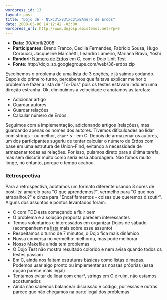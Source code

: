 ```yaml
--- 
wordpress_id: 13
layout: post
title: "Dojo 36 - N\xC3\x83\xC2\xBAmero de Erdos"
date: 2008-05-06 14:12:42 -03:00
wordpress_url: http://www.dojosp.epistemol.net/?p=9
---
```

<ul>
	<li><strong>Data:</strong> 30/Abril/2008</li>
	<li><strong>Participantes:</strong> Breno Franco, Cecilia Fernandes, Fabricio Sousa, Hugo Corbucci, Jacqueline Marchetti, Leandro Lameiro, Mariana Bravo, Yoshi</li>
	<li><strong>Randori:</strong> <a href="http://br.spoj.pl/problems/NUMERDOS">Número de Erdos</a> em C, com o Dojo Unit Test</li>
	<li><strong>Fonte:</strong> http://dojo_sp.googlegroups.com/web/36-erdos.zip</li>
</ul>
Escolhemos o problema de uma lista de 3 opções, e já saímos codando. Depois do primeiro turno, percebemos que faltava explicar melhor o problema e fazer a lista de "To-Dos" pois os testes estavam indo em uma direção estranha. Ok, diminuímos a velocidade e anotamos as tarefas:
<ul>
	<li>Adicionar artigo</li>
	<li>Guardar autores</li>
	<li>Guardar relações</li>
	<li>Calcular número de Erdos</li>
</ul>
Seguimos com a implementação, adicionando artigos (relações), mas guardando apenas os nomes dos autores. Tivemos dificuldades ao lidar com strings - ou melhor, <code>char*</code>'s - em C. Depois de armazenar os autores, um dos participantes sugeriu de tentar calcular o número de Erdos com base em uma estrutura de Union-Find, evitando a necessidade de armazenar todas as relações. Por isso, pulamos direto para a última tarefa, mas sem discutir muito como seria essa abordagem. Não fomos muito longe, no entanto, porque o tempo acabou.
<h3><strong>Retrospectiva</strong></h3>
Para a retrospectiva, adotamos um formato diferente usando 3 cores de post-its: amarelo para "O que aprendemos?", vermelho para "O que nos atrapalhou?" e cinza para "Encafifamentos - coisas que queremos discutir". Alguns dos assuntos e pontos levantados foram:
<ul>
	<li>C com TDD esta começando a fluir bem</li>
	<li>O problema e a solução proposta parecem interessantes</li>
	<li>Temos voluntários e interessados em organizar Dojos de sábado (acompanhem na <a title="Dojo@SP no Google Groups" href="http://groups.google.com/group/dojo_sp">lista</a> mais sobre esse assunto)</li>
	<li>Respeitamos o turno de 7 minutos, o Dojo fica mais dinâmico</li>
	<li>Nossa conversa no vermelho: melhorou, mas pode melhorar</li>
	<li>Nosso Makefile ainda tem problemas</li>
	<li>O Dojo Test não mostra resultado colorido e nem avisa quando todos os testes passam</li>
	<li>Em C, ainda nos faltam estruturas básicas como listas e mapas. Podemos usar algo pronto ou implementar as nossas próprias (essa opção parece mais legal)</li>
	<li>Tentamos evitar de lidar com char*, strings em C é ruim, não estamos acostumados</li>
	<li>Ainda não sabemos balancear discussão e código, por essas e outras parece que não chegamos na parte legal dos problemas</li>
</ul>
